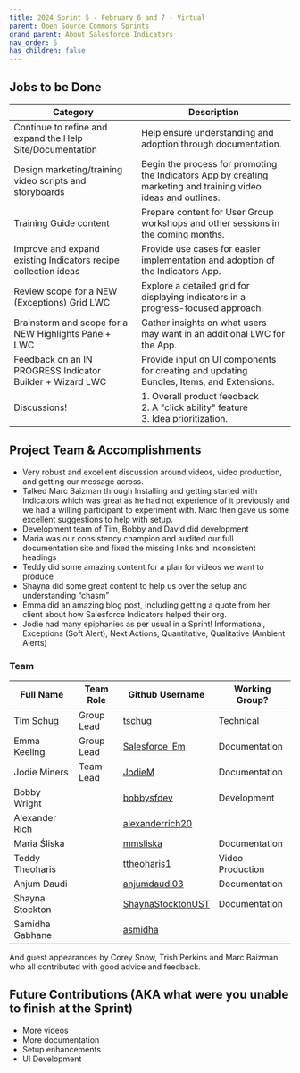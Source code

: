 ```yaml
---
title: 2024 Sprint 5 - February 6 and 7 - Virtual
parent: Open Source Commons Sprints
grand_parent: About Salesforce Indicators
nav_order: 5
has_children: false
---
```


## Jobs to be Done

Category|Description 
---|---
Continue to refine and expand the Help Site/Documentation|Help ensure understanding and adoption through documentation.
Design marketing/training video scripts and storyboards|Begin the process for promoting the Indicators App by creating marketing and training video ideas and outlines.
Training Guide content|Prepare content for User Group workshops and other sessions in the coming months.
Improve and expand existing Indicators recipe collection ideas|Provide use cases for easier implementation and adoption of the Indicators App.
Review scope for a NEW (Exceptions) Grid LWC|Explore a detailed grid for displaying indicators in a progress-focused approach.
Brainstorm and scope for a NEW Highlights Panel+ LWC|Gather insights on what users may want in an additional LWC for the App.
Feedback on an IN PROGRESS Indicator Builder + Wizard LWC|Provide input on UI components for creating and updating Bundles, Items, and Extensions.
Discussions!| 1. Overall product feedback <br>2. A "click ability" feature <br>3. Idea prioritization.


## Project Team & Accomplishments
* Very robust and excellent discussion around videos, video production, and getting our message across.
* Talked Marc Baizman through Installing and getting started with Indicators which was great as he had not experience of it previously and we had a willing participant to experiment with. Marc then gave us some excellent suggestions to help with setup.
* Development team of Tim, Bobby and David did development
* Maria was our consistency champion and audited our full documentation site and fixed the missing links and inconsistent headings
* Teddy did some amazing content for a plan for videos we want to produce
* Shayna did some great content to help us over the setup and understanding “chasm”
* Emma did an amazing blog post, including getting a quote from her client about how Salesforce Indicators helped their org.
* Jodie had many epiphanies as per usual in a Sprint! Informational, Exceptions (Soft Alert), Next Actions, Quantitative, Qualitative (Ambient Alerts)


### Team

Full Name            | Team Role     | Github Username                                    | Working Group? 
------------         | ------------- | -------------                                      |-------------   
Tim Schug   | Group Lead | [tschug](https://github.com/tschug)                            | Technical
Emma Keeling | Group Lead | [Salesforce_Em](https://github.com/Salesforce-Em)| Documentation
Jodie Miners | Team Lead | [JodieM](https://github.com/JodieM) | Documentation
Bobby Wright| |[bobbysfdev](https://github.com/bobbysfdev)|Development
Alexander Rich||[alexanderrich20](https://github.com/alexanderrich20)
Maria Śliska | |[mmsliska](https://github.com/mmsliska)|Documentation
Teddy Theoharis | |[ttheoharis1](https://github.com/ttheoharis1)|Video Production
Anjum Daudi | |[anjumdaudi03](https://github.com/anjumdaudi03)|Documentation
Shayna Stockton | |[ShaynaStocktonUST](https://github.com/ShaynaStocktonUST)|Documentation
Samidha Gabhane| |[asmidha](https://github.com/asamidha)|

And guest appearances by Corey Snow, Trish Perkins and Marc Baizman who all contributed with good advice and feedback. 


## Future Contributions (AKA what were you unable to finish at the Sprint)

* More videos
* More documentation
* Setup enhancements
* UI Development


